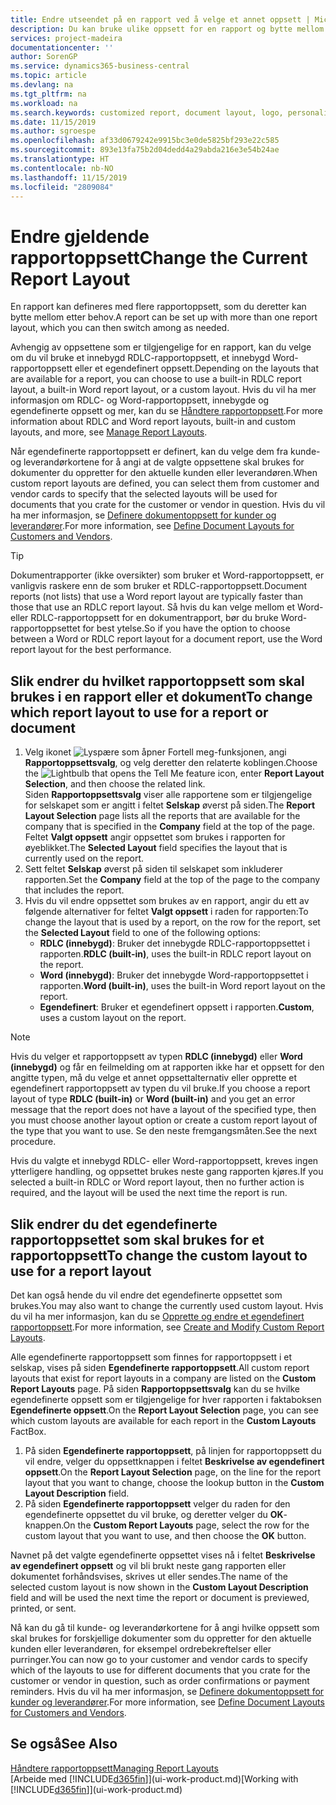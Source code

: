 ```yaml
---
title: Endre utseendet på en rapport ved å velge et annet oppsett | Microsoft-dokumentasjon
description: Du kan bruke ulike oppsett for en rapport og bytte mellom oppsett for å endre utseendet på den.
services: project-madeira
documentationcenter: ''
author: SorenGP
ms.service: dynamics365-business-central
ms.topic: article
ms.devlang: na
ms.tgt_pltfrm: na
ms.workload: na
ms.search.keywords: customized report, document layout, logo, personalize
ms.date: 11/15/2019
ms.author: sgroespe
ms.openlocfilehash: af33d0679242e9915bc3e0de5825bf293e22c585
ms.sourcegitcommit: 893e13fa75b2d04dedd4a29abda216e3e54b24ae
ms.translationtype: HT
ms.contentlocale: nb-NO
ms.lasthandoff: 11/15/2019
ms.locfileid: "2809084"
---
```

# <a name="change-the-current-report-layout"></a><span data-ttu-id="eb2b3-103">Endre gjeldende rapportoppsett</span><span class="sxs-lookup"><span data-stu-id="eb2b3-103">Change the Current Report Layout</span></span>
<span data-ttu-id="eb2b3-104">En rapport kan defineres med flere rapportoppsett, som du deretter kan bytte mellom etter behov.</span><span class="sxs-lookup"><span data-stu-id="eb2b3-104">A report can be set up with more than one report layout, which you can then switch among as needed.</span></span>

<span data-ttu-id="eb2b3-105">Avhengig av oppsettene som er tilgjengelige for en rapport, kan du velge om du vil bruke et innebygd RDLC-rapportoppsett, et innebygd Word-rapportoppsett eller et egendefinert oppsett.</span><span class="sxs-lookup"><span data-stu-id="eb2b3-105">Depending on the layouts that are available for a report, you can choose to use a built-in RDLC report layout, a built-in Word report layout, or a custom layout.</span></span> <span data-ttu-id="eb2b3-106">Hvis du vil ha mer informasjon om RDLC- og Word-rapportoppsett, innebygde og egendefinerte oppsett og mer, kan du se [Håndtere rapportoppsett](ui-manage-report-layouts.md).</span><span class="sxs-lookup"><span data-stu-id="eb2b3-106">For more information about RDLC and Word report layouts, built-in and custom layouts, and more, see [Manage Report Layouts](ui-manage-report-layouts.md).</span></span>

<span data-ttu-id="eb2b3-107">Når egendefinerte rapportoppsett er definert, kan du velge dem fra kunde- og leverandørkortene for å angi at de valgte oppsettene skal brukes for dokumenter du oppretter for den aktuelle kunden eller leverandøren.</span><span class="sxs-lookup"><span data-stu-id="eb2b3-107">When custom report layouts are defined, you can select them from customer and vendor cards to specify that the selected layouts will be used for documents that you crate for the customer or vendor in question.</span></span> <span data-ttu-id="eb2b3-108">Hvis du vil ha mer informasjon, se [Definere dokumentoppsett for kunder og leverandører](ui-define-customer-vendor-document-layouts.md).</span><span class="sxs-lookup"><span data-stu-id="eb2b3-108">For more information, see [Define Document Layouts for Customers and Vendors](ui-define-customer-vendor-document-layouts.md).</span></span>

> [!TIP]  
> <span data-ttu-id="eb2b3-109">Dokumentrapporter (ikke oversikter) som bruker et Word-rapportoppsett, er vanligvis raskere enn de som bruker et RDLC-rapportoppsett.</span><span class="sxs-lookup"><span data-stu-id="eb2b3-109">Document reports (not lists) that use a Word report layout are typically faster than those that use an RDLC report layout.</span></span> <span data-ttu-id="eb2b3-110">Så hvis du kan velge mellom et Word- eller RDLC-rapportoppsett for en dokumentrapport, bør du bruke Word-rapportoppsettet for best ytelse.</span><span class="sxs-lookup"><span data-stu-id="eb2b3-110">So if you have the option to choose between a Word or RDLC report layout for a document report, use the Word report layout for the best performance.</span></span>

## <a name="to-change-which-report-layout-to-use-for-a-report-or-document"></a><span data-ttu-id="eb2b3-111">Slik endrer du hvilket rapportoppsett som skal brukes i en rapport eller et dokument</span><span class="sxs-lookup"><span data-stu-id="eb2b3-111">To change which report layout to use for a report or document</span></span>
1. <span data-ttu-id="eb2b3-112">Velg ikonet ![Lyspære som åpner Fortell meg-funksjonen](media/ui-search/search_small.png "Fortell hva du vil gjøre"), angi **Rapportoppsettsvalg**, og velg deretter den relaterte koblingen.</span><span class="sxs-lookup"><span data-stu-id="eb2b3-112">Choose the ![Lightbulb that opens the Tell Me feature](media/ui-search/search_small.png "Tell me what you want to do") icon, enter **Report Layout Selection**, and then choose the related link.</span></span>  
   <span data-ttu-id="eb2b3-113">Siden **Rapportoppsettsvalg** viser alle rapportene som er tilgjengelige for selskapet som er angitt i feltet **Selskap** øverst på siden.</span><span class="sxs-lookup"><span data-stu-id="eb2b3-113">The **Report Layout Selection** page lists all the reports that are available for the company that is specified in the **Company** field at the top of the page.</span></span> <span data-ttu-id="eb2b3-114">Feltet **Valgt oppsett** angir oppsettet som brukes i rapporten for øyeblikket.</span><span class="sxs-lookup"><span data-stu-id="eb2b3-114">The **Selected Layout** field specifies the layout that is currently used on the report.</span></span>
2. <span data-ttu-id="eb2b3-115">Sett feltet **Selskap** øverst på siden til selskapet som inkluderer rapporten.</span><span class="sxs-lookup"><span data-stu-id="eb2b3-115">Set the **Company** field at the top of the page to the company that includes the report.</span></span>
3. <span data-ttu-id="eb2b3-116">Hvis du vil endre oppsettet som brukes av en rapport, angir du ett av følgende alternativer for feltet **Valgt oppsett** i raden for rapporten:</span><span class="sxs-lookup"><span data-stu-id="eb2b3-116">To change the layout that is used by a report, on the row for the report, set the **Selected Layout** field to one of the following options:</span></span>
   * <span data-ttu-id="eb2b3-117">**RDLC (innebygd)**: Bruker det innebygde RDLC-rapportoppsettet i rapporten.</span><span class="sxs-lookup"><span data-stu-id="eb2b3-117">**RDLC (built-in)**, uses the built-in RDLC report layout on the report.</span></span>
   * <span data-ttu-id="eb2b3-118">**Word (innebygd)**: Bruker det innebygde Word-rapportoppsettet i rapporten.</span><span class="sxs-lookup"><span data-stu-id="eb2b3-118">**Word (built-in)**, uses the built-in Word report layout on the report.</span></span>
   * <span data-ttu-id="eb2b3-119">**Egendefinert**: Bruker et egendefinert oppsett i rapporten.</span><span class="sxs-lookup"><span data-stu-id="eb2b3-119">**Custom**, uses a custom layout on the report.</span></span>  

> [!NOTE]
> <span data-ttu-id="eb2b3-120">Hvis du velger et rapportoppsett av typen **RDLC (innebygd)** eller **Word (innebygd)** og får en feilmelding om at rapporten ikke har et oppsett for den angitte typen, må du velge et annet oppsettalternativ eller opprette et egendefinert rapportoppsett av typen du vil bruke.</span><span class="sxs-lookup"><span data-stu-id="eb2b3-120">If you choose a report layout of type **RDLC (built-in)** or **Word (built-in)** and you get an error message that the report does not have a layout of the specified type, then you must choose another layout option or create a custom report layout of the type that you want to use.</span></span> <span data-ttu-id="eb2b3-121">Se den neste fremgangsmåten.</span><span class="sxs-lookup"><span data-stu-id="eb2b3-121">See the next procedure.</span></span>

<span data-ttu-id="eb2b3-122">Hvis du valgte et innebygd RDLC- eller Word-rapportoppsett, kreves ingen ytterligere handling, og oppsettet brukes neste gang rapporten kjøres.</span><span class="sxs-lookup"><span data-stu-id="eb2b3-122">If you selected a built-in RDLC or Word report layout, then no further action is required, and the layout will be used the next time the report is run.</span></span>

## <a name="to-change-the-custom-layout-to-use-for-a-report-layout"></a><span data-ttu-id="eb2b3-123">Slik endrer du det egendefinerte rapportoppsettet som skal brukes for et rapportoppsett</span><span class="sxs-lookup"><span data-stu-id="eb2b3-123">To change the custom layout to use for a report layout</span></span>
<span data-ttu-id="eb2b3-124">Det kan også hende du vil endre det egendefinerte oppsettet som brukes.</span><span class="sxs-lookup"><span data-stu-id="eb2b3-124">You may also want to change the currently used custom layout.</span></span> <span data-ttu-id="eb2b3-125">Hvis du vil ha mer informasjon, kan du se [Opprette og endre et egendefinert rapportoppsett](ui-how-create-custom-report-layout.md).</span><span class="sxs-lookup"><span data-stu-id="eb2b3-125">For more information, see [Create and Modify Custom Report Layouts](ui-how-create-custom-report-layout.md).</span></span>

<span data-ttu-id="eb2b3-126">Alle egendefinerte rapportoppsett som finnes for rapportoppsett i et selskap, vises på siden **Egendefinerte rapportoppsett**.</span><span class="sxs-lookup"><span data-stu-id="eb2b3-126">All custom report layouts that exist for report layouts in a company are listed on the **Custom Report Layouts** page.</span></span> <span data-ttu-id="eb2b3-127">På siden **Rapportoppsettsvalg** kan du se hvilke egendefinerte oppsett som er tilgjengelige for hver rapporten i faktaboksen **Egendefinerte oppsett**.</span><span class="sxs-lookup"><span data-stu-id="eb2b3-127">On the **Report Layout Selection** page, you can see which custom layouts are available for each report in the **Custom Layouts** FactBox.</span></span>

1. <span data-ttu-id="eb2b3-128">På siden **Egendefinerte rapportoppsett**, på linjen for rapportoppsett du vil endre, velger du oppsettknappen i feltet **Beskrivelse av egendefinert oppsett**.</span><span class="sxs-lookup"><span data-stu-id="eb2b3-128">On the **Report Layout Selection** page, on the line for the report layout that you want to change, choose the lookup button in the **Custom Layout Description** field.</span></span>
2. <span data-ttu-id="eb2b3-129">På siden **Egendefinerte rapportoppsett** velger du raden for den egendefinerte oppsettet du vil bruke, og deretter velger du **OK**-knappen.</span><span class="sxs-lookup"><span data-stu-id="eb2b3-129">On the **Custom Report Layouts** page, select the row for the custom layout that you want to use, and then choose the **OK** button.</span></span>

<span data-ttu-id="eb2b3-130">Navnet på det valgte egendefinerte oppsettet vises nå i feltet **Beskrivelse av egendefinert oppsett** og vil bli brukt neste gang rapporten eller dokumentet forhåndsvises, skrives ut eller sendes.</span><span class="sxs-lookup"><span data-stu-id="eb2b3-130">The name of the selected custom layout is now shown in the **Custom Layout Description** field and will be used the next time the report or document is previewed, printed, or sent.</span></span>

<span data-ttu-id="eb2b3-131">Nå kan du gå til kunde- og leverandørkortene for å angi hvilke oppsett som skal brukes for forskjellige dokumenter som du oppretter for den aktuelle kunden eller leverandøren, for eksempel ordrebekreftelser eller purringer.</span><span class="sxs-lookup"><span data-stu-id="eb2b3-131">You can now go to your customer and vendor cards to specify which of the layouts to use for different documents that you crate for the customer or vendor in question, such as order confirmations or payment reminders.</span></span> <span data-ttu-id="eb2b3-132">Hvis du vil ha mer informasjon, se [Definere dokumentoppsett for kunder og leverandører](ui-define-customer-vendor-document-layouts.md).</span><span class="sxs-lookup"><span data-stu-id="eb2b3-132">For more information, see [Define Document Layouts for Customers and Vendors](ui-define-customer-vendor-document-layouts.md).</span></span>

## <a name="see-also"></a><span data-ttu-id="eb2b3-133">Se også</span><span class="sxs-lookup"><span data-stu-id="eb2b3-133">See Also</span></span>
[<span data-ttu-id="eb2b3-134">Håndtere rapportoppsett</span><span class="sxs-lookup"><span data-stu-id="eb2b3-134">Managing Report Layouts</span></span>](ui-manage-report-layouts.md)  
<span data-ttu-id="eb2b3-135">[Arbeide med [!INCLUDE[d365fin](includes/d365fin_md.md)]](ui-work-product.md)</span><span class="sxs-lookup"><span data-stu-id="eb2b3-135">[Working with [!INCLUDE[d365fin](includes/d365fin_md.md)]](ui-work-product.md)</span></span>
